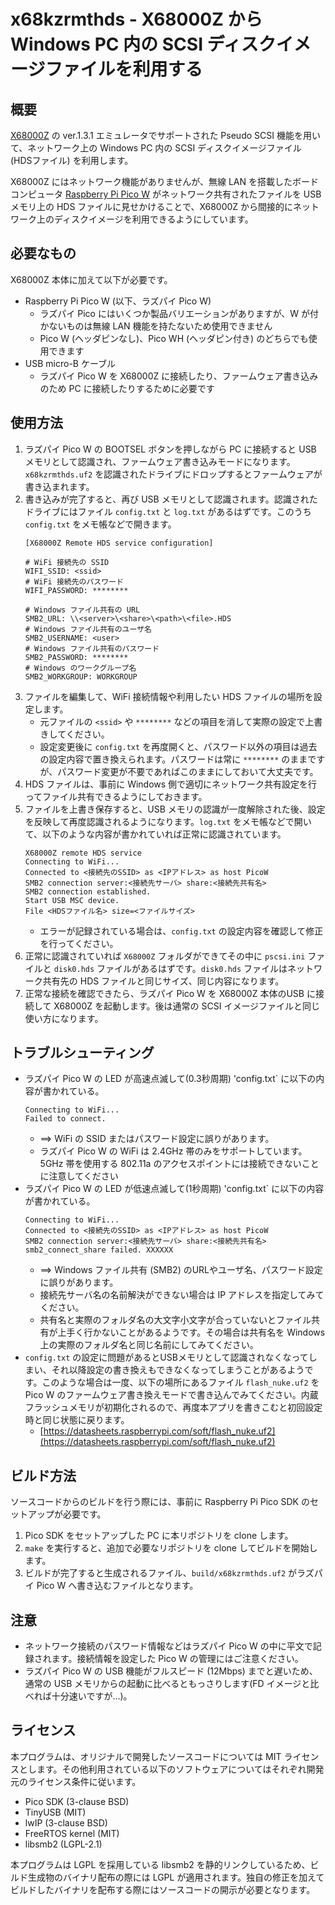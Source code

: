 # x68kzrmthds - X68000Z から Windows PC 内の SCSI ディスクイメージファイルを利用する

## 概要

[X68000Z](https://www.zuiki.co.jp/x68000z/) の ver.1.3.1 エミュレータでサポートされた Pseudo SCSI 機能を用いて、ネットワーク上の Windows PC 内の SCSI ディスクイメージファイル (HDSファイル) を利用します。

X68000Z にはネットワーク機能がありませんが、無線 LAN を搭載したボードコンピュータ [Raspberry Pi Pico W](https://www.raspberrypi.com/documentation/microcontrollers/raspberry-pi-pico.html) がネットワーク共有されたファイルを USB メモリ上の HDS ファイルに見せかけることで、X68000Z から間接的にネットワーク上のディスクイメージを利用できるようにしています。

## 必要なもの

X68000Z 本体に加えて以下が必要です。

* Raspberry Pi Pico W (以下、ラズパイ Pico W)
  * ラズパイ Pico にはいくつか製品バリエーションがありますが、W が付かないものは無線 LAN 機能を持たないため使用できません
  * Pico W (ヘッダピンなし)、Pico WH (ヘッダピン付き) のどちらでも使用できます
* USB micro-B ケーブル
  * ラズパイ Pico W を X68000Z に接続したり、ファームウェア書き込みのため PC に接続したりするために必要です

## 使用方法

1. ラズパイ Pico W の BOOTSEL ボタンを押しながら PC に接続すると USB メモリとして認識され、ファームウェア書き込みモードになります。`x68kzrmthds.uf2` を認識されたドライブにドロップするとファームウェアが書き込まれます。
2. 書き込みが完了すると、再び USB メモリとして認識されます。認識されたドライブにはファイル `config.txt` と `log.txt` があるはずです。このうち `config.txt` をメモ帳などで開きます。
    ```
    [X68000Z Remote HDS service configuration]
    
    # WiFi 接続先の SSID
    WIFI_SSID: <ssid>
    # WiFi 接続先のパスワード
    WIFI_PASSWORD: ********
    
    # Windows ファイル共有の URL
    SMB2_URL: \\<server>\<share>\<path>\<file>.HDS
    # Windows ファイル共有のユーザ名
    SMB2_USERNAME: <user>
    # Windows ファイル共有のパスワード
    SMB2_PASSWORD: ********
    # Windows のワークグループ名
    SMB2_WORKGROUP: WORKGROUP
    ```
3. ファイルを編集して、WiFi 接続情報や利用したい HDS ファイルの場所を設定します。
    * 元ファイルの `<ssid>` や `********` などの項目を消して実際の設定で上書きしてください。
    * 設定変更後に `config.txt` を再度開くと、パスワード以外の項目は過去の設定内容で置き換えられます。パスワードは常に `********` のままですが、パスワード変更が不要であればこのままにしておいて大丈夫です。
4. HDS ファイルは、事前に Windows 側で適切にネットワーク共有設定を行ってファイル共有できるようにしておきます。
5. ファイルを上書き保存すると、USB メモリの認識が一度解除された後、設定を反映して再度認識されるようになります。`log.txt` をメモ帳などで開いて、以下のような内容が書かれていれば正常に認識されています。
    ```
    X68000Z remote HDS service
    Connecting to WiFi...
    Connected to <接続先のSSID> as <IPアドレス> as host PicoW
    SMB2 connection server:<接続先サーバ> share:<接続先共有名>
    SMB2 connection established.
    Start USB MSC device.
    File <HDSファイル名> size=<ファイルサイズ>
    ```
    * エラーが記録されている場合は、`config.txt` の設定内容を確認して修正を行ってください。
6. 正常に認識されていれば `X68000Z` フォルダができてその中に `pscsi.ini` ファイルと `disk0.hds` ファイルがあるはずです。`disk0.hds` ファイルはネットワーク共有先の HDS ファイルと同じサイズ、同じ内容になります。
7. 正常な接続を確認できたら、ラズパイ Pico W を X68000Z 本体のUSB に接続して X68000Z を起動します。後は通常の SCSI イメージファイルと同じ使い方になります。

## トラブルシューティング
* ラズパイ Pico W の LED が高速点滅して(0.3秒周期) 'config.txt` に以下の内容が書かれている。
    ```
    Connecting to WiFi...
    Failed to connect.
    ```
    * ==> WiFi の SSID またはパスワード設定に誤りがあります。
    * ラズパイ Pico W の WiFi は 2.4GHz 帯のみをサポートしています。5GHz 帯を使用する 802.11a のアクセスポイントには接続できないことに注意してください
* ラズパイ Pico W の LED が低速点滅して(1秒周期) 'config.txt` に以下の内容が書かれている。
    ```
    Connecting to WiFi...
    Connected to <接続先のSSID> as <IPアドレス> as host PicoW
    SMB2 connection server:<接続先サーバ> share:<接続先共有名>
    smb2_connect_share failed. XXXXXX
    ```
    * ==> Windows ファイル共有 (SMB2) のURLやユーザ名、パスワード設定に誤りがあります。
    * 接続先サーバ名の名前解決ができない場合は IP アドレスを指定してみてください。
    * 共有名と実際のフォルダ名の大文字小文字が合っていないとファイル共有が上手く行かないことがあるようです。その場合は共有名を Windows 上の実際のフォルダ名と同じ名前にしてみてください。
* `config.txt` の設定に問題があるとUSBメモリとして認識されなくなってしまい、それ以降設定の書き換えもできなくなってしまうことがあるようです。このような場合は一度、以下の場所にあるファイル `flash_nuke.uf2` を Pico W のファームウェア書き換えモードで書き込んでみてください。内蔵フラッシュメモリが初期化されるので、再度本アプリを書きこむと初回設定時と同じ状態に戻ります。
    * [https://datasheets.raspberrypi.com/soft/flash_nuke.uf2](https://datasheets.raspberrypi.com/soft/flash_nuke.uf2)



## ビルド方法

ソースコードからのビルドを行う際には、事前に Raspberry Pi Pico SDK のセットアップが必要です。

1. Pico SDK をセットアップした PC に本リポジトリを clone します。
2. `make` を実行すると、追加で必要なリポジトリを clone してビルドを開始します。
3. ビルドが完了すると生成されるファイル、`build/x68kzrmthds.uf2` がラズパイ Pico W へ書き込むファイルとなります。

## 注意

* ネットワーク接続のパスワード情報などはラズパイ Pico W の中に平文で記録されます。接続情報を設定した Pico W の管理にはご注意ください。
* ラズパイ Pico W の USB 機能がフルスピード (12Mbps) までと遅いため、通常の USB メモリからの起動に比べるともっさりします(FD イメージと比べれば十分速いですが…)。

## ライセンス

本プログラムは、オリジナルで開発したソースコードについては MIT ライセンスとします。その他利用されている以下のソフトウェアについてはそれぞれ開発元のライセンス条件に従います。

* Pico SDK (3-clause BSD)
* TinyUSB (MIT)
* lwIP (3-clause BSD)
* FreeRTOS kernel (MIT)
* libsmb2 (LGPL-2.1)

本プログラムは LGPL を採用している libsmb2 を静的リンクしているため、ビルド生成物のバイナリ配布の際には LGPL が適用されます。独自の修正を加えてビルドしたバイナリを配布する際にはソースコードの開示が必要となります。
